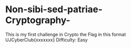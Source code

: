 # Non-sibi-sed-patriae-Cryptography-
This is my first challenge in Crypto
the Flag in this format UJCyberClub{xxxxxxx}
Difficulty: Easy
